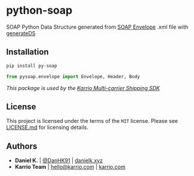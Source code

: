 # python-soap

SOAP Python Data Structure generated from [SOAP Envelope](http://schemas.xmlsoap.org/soap/envelope/) .xml file with [generateDS](http://www.davekuhlman.org/generateDS.html)

## Installation

```bash
pip install py-soap
```

```python
from pysoap.envelope import Envelope, Header, Body
```

*This package is used by the [Karrio Multi-carrier Shipping SDK](https://github.com/PurplShip/karrio)*

## License

This project is licensed under the terms of the `MIT` license.
Please see [LICENSE.md](/LICENSE) for licensing details.

## Authors

- **Daniel K.** | [@DanHK91](https://twitter.com/DanHK91) | [danielk.xyz](https://danielk.xyz/)
- **Karrio Team** | hello@karrio.com | [karrio.com](https://karrio.com)
